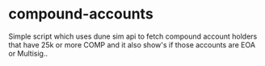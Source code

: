 # compound-accounts
Simple script which uses dune sim api to fetch compound account holders that have 25k or more COMP and it also show's if those accounts are EOA or Multisig.. 
